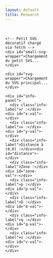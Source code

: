 ```yaml
---
layout: default
title: Research
---
```


<style>
  .container {
    display: flex;
    flex-direction: row;
    gap: 2rem;
    margin-top: 2rem;
    align-items: flex-start;
  }

  #left-panel {
    width: 60%;
  }

  #small-svg-wrapper {
    margin-bottom: 2rem;
    display: flex;
    justify-content: flex-start;
  }

  #svg-wrapper {
    border: 1px solid #ccc;
    width: 100%;
    max-width: 100%;
  }

  #svg-wrapper svg,
  #small-svg-wrapper svg {
    display: block;
    width: 100%;
    height: auto;
  }

  #info-panel {
    margin-top: 1rem;
    background: #f9f9f9;
    padding: 1rem;
    border: 1px solid #ddd;
    display: grid;
    grid-template-columns: repeat(2, minmax(150px, 1fr));
    gap: 0.5rem 1rem;
  }

  .info-label {
    font-weight: bold;
  }

  #right-panel {
    flex: 1;
    display: flex;
    flex-direction: column;
    gap: 1rem;
  }

  canvas {
    display: block;
    width: 400px;
    height: 200px;
  }

  .chart-block {
    width: 100%;
  }

  .dot {
    fill: red;
    stroke: black;
    stroke-width: 1px;
  }
</style>

<div class="container">
  <div id="left-panel">

    <!-- Petit SVG décoratif chargé via fetch -->
    <div id="small-svg-wrapper">Chargement du petit SVG...</div>

    <div id="svg-wrapper">Chargement du SVG principal...</div>

    <div id="info-panel">
      <div class="info-label">r :</div><div id="x-val">-</div>
      <div class="info-label">x :</div><div id="y-val">-</div>
      <div class="info-label">Distance à (0,0) :</div><div id="distance">-</div>
      <div class="info-label">Zone :</div><div id="zone-val">-</div>
      <div class="info-label">p :</div><div id="p-val">-</div>
      <div class="info-label">D :</div><div id="d-val">-</div>
      <div class="info-label">q :</div><div id="q-val">-</div>
      <div class="info-label">v :</div><div id="v-val">-</div>
    </div>
  </div>

  <div id="right-panel">
    <div class="chart-block"><canvas id="vs-chart" width="400" height="200"></canvas></div>
    <div class="chart-block"><canvas id="ie-chart" width="400" height="200"></canvas></div>
    <div class="chart-block"><canvas id="is-chart" width="400" height="200"></canvas></div>
    <div class="chart-block"><canvas id="ic-chart" width="400" height="200"></canvas></div>
    <div class="chart-block"><canvas id="sin-chart" width="400" height="200"></canvas></div>
  </div>
</div>

<script src="https://cdn.jsdelivr.net/npm/chart.js"></script>
<script>
const PI = Math.PI;

const frontier = Array.from({ length: 500 }, (_, j) => {
  const theta = (j / 499) * PI;
  const r = (1 / PI) * Math.pow(Math.sin(theta), 2);
  const x = (1 / PI) * (theta - Math.sin(theta) * Math.cos(theta));
  return { theta, x, r };
});

function getFrontierR(xTarget) {
  let left = 0;
  let right = frontier.length - 1;
  while (left < right) {
    const mid = Math.floor((left + right) / 2);
    if (frontier[mid].x < xTarget) {
      left = mid + 1;
    } else {
      right = mid;
    }
  }
  return frontier[left]?.r || 0;
}

function solveZCS(r, x) {
  for (let j = 0; j < 1000; j++) {
    const theta = (j / 999) * PI;
    const sinTh = Math.sin(theta);
    const cosTh = Math.cos(theta);
    const sinTh4 = Math.pow(Math.sin(theta / 2), 4);
    const xTheta = (1 / PI) * (theta - sinTh * cosTh);
    const rTheta = (4 / PI) * ((1 / (4 / (PI * r + 4 * sinTh4))) - sinTh4);
    if (Math.abs(xTheta - x) < 0.005 && Math.abs(rTheta - r) < 0.01) {
      const denom = PI * r + 4 * sinTh4;
      const iVal = 4 / denom;
      const p = (8 * r) / (denom * denom);
      const D = 0.5 - theta / (2 * PI);
      const v = 1 + 2 * (Math.cos(theta) - 1) / denom;
      const phi = 0;
      return { p, D, q: 0, v, i: iVal, theta, phi };
    }
  }
  return null;
}

function solveZVS(r, x) {
  for (let j = 0; j < 5000; j++) {
    const theta = (j / 4999) * PI;
    const phiMin = (theta - PI) / 2;
    for (let k = 0; k < 500; k++) {
      const phi = phiMin + (k / 499) * -phiMin;
      const sinTh = Math.sin(theta);
      const sinTerm = Math.sin(theta - 2 * phi);
      const rTh = (1 / PI) * sinTh * sinTerm;
      const xTh = (1 / PI) * (theta - sinTh * Math.cos(theta - 2 * phi));
      if (Math.abs(rTh - r) < 0.001 && Math.abs(xTh - x) < 0.001) {
        const p = (2 / PI) * (sinTh * sinTerm) / Math.pow(Math.cos(phi) - Math.cos(phi - theta), 2);
        const D = 0.5 - theta / (2 * PI);
        const q = (1 - Math.cos(phi)) / (1 + Math.cos(phi - theta));
        const iVal = Math.sqrt((2 * p) / r);
        return { p, D, q, v: 0, i: iVal, theta, phi };
      }
    }
  }
  return null;
}

// Chargement du petit SVG décoratif
fetch('/assets/img/circuit_EF.svg')
  .then(res => res.text())
  .then(svgText => {
    const smallWrapper = document.getElementById('small-svg-wrapper');
    smallWrapper.innerHTML = svgText;
    // Optionnel : ajouter un id pour le petit svg s'il faut manipuler
    const svg = smallWrapper.querySelector('svg');
    if(svg) svg.setAttribute('id', 'small-svg');
  })
  .catch(() => {
    document.getElementById('small-svg-wrapper').textContent = 'Erreur de chargement du petit SVG.';
  });

// Chargement du SVG principal
fetch('/assets/img/chart_EF.svg')
  .then(response => response.text())
  .then(svgText => {
    const wrapper = document.getElementById('svg-wrapper');
    wrapper.innerHTML = svgText;

    const svg = wrapper.querySelector('svg');
    svg.setAttribute('id', 'mysvg');

    svg.addEventListener('click', function(evt) {
      const existingDot = svg.querySelector('.dot');
      if (existingDot) svg.removeChild(existingDot);

      const pt = svg.createSVGPoint();
      pt.x = evt.clientX;
      pt.y = evt.clientY;
      const svgPoint = pt.matrixTransform(svg.getScreenCTM().inverse());
      const xPix = svgPoint.x;
      const yPix = svgPoint.y;

      const r = 0.000531 * xPix - 0.1078;
      const x = -0.001022 * yPix + 1.0918;

      const dot = document.createElementNS("http://www.w3.org/2000/svg", "circle");
      dot.setAttribute("cx", xPix);
      dot.setAttribute("cy", yPix);
      dot.setAttribute("r", 5);
      dot.setAttribute("class", "dot");
      svg.appendChild(dot);

      document.getElementById('x-val').textContent = r.toFixed(4);
      document.getElementById('y-val').textContent = x.toFixed(4);
      document.getElementById('distance').textContent = Math.sqrt(r*r + x*x).toFixed(4);

      let zone = '-';
      let res = null;
      if (r < 0 || r > 2/PI || x < 0 || x > 1) {
        zone = 'Hors zone';
      } else {
        const rFrontier = getFrontierR(x);
        if (r < rFrontier) {
          zone = 'ZVS';
          res = solveZVS(r, x);
        } else {
          zone = 'ZCS';
          res = solveZCS(r, x);
        }
      }

      document.getElementById('zone-val').textContent = zone;
      document.getElementById('p-val').textContent = res ? res.p.toFixed(4) : '-';
      document.getElementById('d-val').textContent = res ? res.D.toFixed(4) : '-';
      document.getElementById('q-val').textContent = res ? res.q.toFixed(4) : '-';
      document.getElementById('v-val').textContent = res ? res.v.toFixed(4) : '-';

      if (res && typeof res.theta === 'number' && typeof res.i === 'number') {
        const theta = res.theta;
        const phi = res.phi || 0;
        const i = res.i;

        const vsData = [], ieData = [], isData = [], icData = [], sinData = [], labels = [];
        const N = 1000;
        const period = 2 * Math.PI;

        for (let k = 0; k <= N; k++) {
          const wt = (k / N) * 2 * period;
          const wtMod = wt % period;
          const sinTerm = Math.sin(wt + phi);
          labels.push(wt.toFixed(2));
          sinData.push(sinTerm);

          // v_s(ωt)
          let vs;
          if (wtMod <= Math.PI - theta) {
            vs = 0;
          } else if (wtMod <= Math.PI) {
            vs = -i * (Math.cos(phi - theta) + Math.cos(wtMod + phi));
          } else if (wtMod <= 2 * Math.PI - theta) {
            vs = 2;
          } else {
            vs = 2 + i * (Math.cos(phi - theta) - Math.cos(wtMod + phi));
          }
          vsData.push(vs);

          // i_e(ωt)
          const i_e = (wtMod <= Math.PI - theta) ? 1 * sinTerm :
                      (wtMod <= Math.PI) ? 0 :
                      (wtMod <= 2 * Math.PI - theta) ? -1 * sinTerm : 0;
          ieData.push(i_e);

          // i_C(ωt)
          const i_C = (wtMod <= Math.PI - theta) ? 0 :
                      (wtMod <= Math.PI) ? 1 * sinTerm :
                      (wtMod <= 2 * Math.PI - theta) ? 0 : 1 * sinTerm;
          icData.push(i_C);

          // i_s(ωt)
          const i_s = (wtMod <= Math.PI - theta) ? 2 * 1 * sinTerm : 0;
          isData.push(i_s);
        }

        const config = (label, data, color) => ({
          type: 'line',
          data: {
            labels: labels,
            datasets: [{
              label: label,
              data: data,
              borderColor: color,
              borderWidth: 2,
              pointRadius: 0,
              fill: false,
            }]
          },
          options: {
            responsive: false,
            maintainAspectRatio: false,
            plugins: {
              title: { display: false },
              legend: { display: false }
            },
            scales: {
              x: {
                title: { display: true, text: 'ωt (rad)' },
                ticks: { maxTicksLimit: 10 }
              },
              y: {
                title: { display: true, text: label },
                suggestedMin: -2,
                suggestedMax: 3
              }
            }
          }
        });

        const ctxs = {
          vs: document.getElementById('vs-chart').getContext('2d'),
          ie: document.getElementById('ie-chart').getContext('2d'),
          is: document.getElementById('is-chart').getContext('2d'),
          ic: document.getElementById('ic-chart').getContext('2d'),
          sin: document.getElementById('sin-chart').getContext('2d'),
        };

        const charts = {
          vs: { data: vsData, label: 'v_s(ωt) / V_DC', color: 'blue' },
          ie: { data: ieData, label: 'i_e(ωt)', color: 'red' },
          is: { data: isData, label: 'i_s(ωt)', color: 'green' },
          ic: { data: icData, label: 'i_C(ωt)', color: 'orange' },
          sin: { data: sinData, label: 'sin(ωt + φ)', color: 'purple' },
        };

        for (const key in charts) {
          if (window[key + 'Chart']) {
            window[key + 'Chart'].data.datasets[0].data = charts[key].data;
            window[key + 'Chart'].update();
          } else {
            const showXAxisTitle = (key === 'sin');

            const chartConfig = config(charts[key].label, charts[key].data, charts[key].color);

            chartConfig.options.scales.x.title.display = showXAxisTitle;

            window[key + 'Chart'] = new Chart(ctxs[key], chartConfig);
          }
        }
      }
    });
  })
  .catch(error => {
    document.getElementById('svg-wrapper').innerHTML = "Erreur de chargement du SVG principal.";
    console.error("Erreur lors du chargement du SVG principal :", error);
  });
</script>
